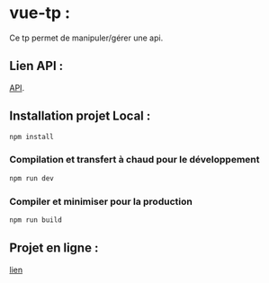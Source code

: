 # vue-tp :

Ce tp permet de manipuler/gérer une api.

## Lien API :

[API](https://github.com/rtomczak/superhero-api/tree/0.3.0/api).

## Installation projet Local :

```sh
npm install
```

### Compilation et transfert à chaud pour le développement

```sh
npm run dev
```

### Compiler et minimiser pour la production

```sh
npm run build
```

## Projet en ligne :

[lien](https://val59roger.github.io/Heros-VueJS3/index.html)
